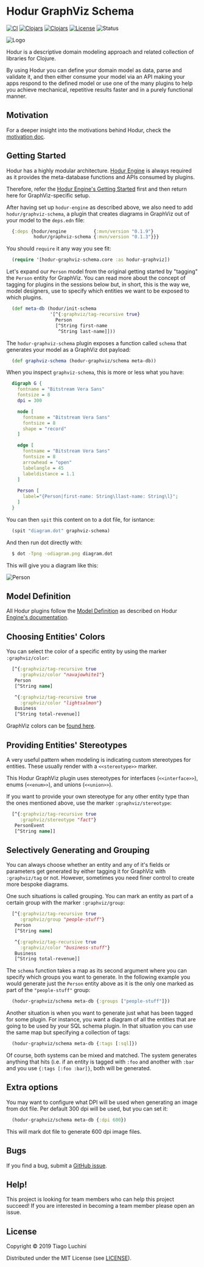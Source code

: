 [ci-badge]: https://github.com/hodur-org/hodur-graphviz-schema/actions/workflows/test.yml/badge.svg
[ci-link]: https://github.com/hodur-org/hodur-graphviz-schema/actions/workflows/test.yml
[circleci]: https://circleci.com/gh/hodur-org/hodur-graphviz-schema
[clojars-badge]: https://img.shields.io/clojars/v/hodur/graphviz-schema.svg
[clojars]: http://clojars.org/hodur/graphviz-schema
[github-issues]: https://github.com/hodur-org/hodur-graphviz-schema/issues
[graphviz-colors]: https://www.graphviz.org/doc/info/colors.html
[graphviz]: https://www.graphviz.org/
[hodur-engine-clojars-badge]: https://img.shields.io/clojars/v/hodur/engine.svg
[hodur-engine-clojars]: http://clojars.org/hodur/engine
[hodur-engine-definition]: https://github.com/hodur-org/hodur-engine#model-definition
[hodur-engine-started]: https://github.com/hodur-org/hodur-engine#getting-started
[hodur-engine]: https://github.com/hodur-org/hodur-engine
[license-badge]: https://img.shields.io/badge/license-MIT-blue.svg
[license]: ./LICENSE
[logo]: ./docs/logo-tag-line.png
[motivation]: https://github.com/hodur-org/hodur-engine/blob/master/docs/MOTIVATION.org
[plugins]: https://github.com/hodur-org/hodur-engine#hodur-plugins
[status-badge]: https://img.shields.io/badge/project%20status-beta-brightgreen.svg

# Hodur GraphViz Schema

[![CI][ci-badge]][ci-link]
[![Clojars][hodur-engine-clojars-badge]][hodur-engine-clojars]
[![Clojars][clojars-badge]][clojars]
[![License][license-badge]][license]
![Status][status-badge]

![Logo][logo]

Hodur is a descriptive domain modeling approach and related collection
of libraries for Clojure.

By using Hodur you can define your domain model as data, parse and
validate it, and then either consume your model via an API making your
apps respond to the defined model or use one of the many plugins to
help you achieve mechanical, repetitive results faster and in a purely
functional manner.

## Motivation

For a deeper insight into the motivations behind Hodur, check the
[motivation doc][motivation].

## Getting Started

Hodur has a highly modular architecture. [Hodur Engine][hodur-engine]
is always required as it provides the meta-database functions and APIs
consumed by plugins.

Therefore, refer the [Hodur Engine's Getting
Started][hodur-engine-started] first and then return here for
GraphViz-specific setup.

After having set up `hodur-engine` as described above, we also need to
add `hodur/graphviz-schema`, a plugin that creates diagrams in
GraphViz out of your model to the `deps.edn` file:

``` clojure
  {:deps {hodur/engine          {:mvn/version "0.1.9"}
          hodur/graphviz-schema {:mvn/version "0.1.3"}}}
```

You should `require` it any way you see fit:

``` clojure
  (require '[hodur-graphviz-schema.core :as hodur-graphviz])
```

Let's expand our `Person` model from the original getting started by
"tagging" the `Person` entity for GraphViz. You can read more about
the concept of tagging for plugins in the sessions below but, in
short, this is the way we, model designers, use to specify which
entities we want to be exposed to which plugins.

``` clojure
  (def meta-db (hodur/init-schema
                '[^{:graphviz/tag-recursive true}
                  Person
                  [^String first-name
                   ^String last-name]]))
```

The `hodur-graphviz-schema` plugin exposes a function called `schema`
that generates your model as a GraphViz dot payload:

``` clojure
  (def graphviz-schema (hodur-graphviz/schema meta-db))
```

When you inspect `graphviz-schema`, this is more or less what you
have:

``` dot
  digraph G {
    fontname = "Bitstream Vera Sans"
    fontsize = 8
    dpi = 300

    node [
      fontname = "Bitstream Vera Sans"
      fontsize = 8
      shape = "record"
    ]

    edge [
      fontname = "Bitstream Vera Sans"
      fontsize = 8
      arrowhead = "open"
      labelangle = 45
      labeldistance = 1.1
    ]
    
    Person [
      label="{Person|first-name: String\llast-name: String\l}";
    ]
  }
```

You can then `spit` this content on to a dot file, for isntance:

``` clojure
  (spit "diagram.dot" graphviz-schema)
```

And then run dot directly with:

``` bash
  $ dot -Tpng -odiagram.png diagram.dot
```

  This will give you a diagram like this:

![Person](./docs/person.png)

## Model Definition

All Hodur plugins follow the [Model
Definition][hodur-engine-definition] as described on Hodur [Engine's
documentation][hodur-engine].

## Choosing Entities' Colors

You can select the color of a specific entity by using the marker
`:graphviz/color`:

``` clojure
  [^{:graphviz/tag-recursive true
     :graphviz/color "navajowhite1"}
   Person
   [^String name]

   ^{:graphviz/tag-recursive true
     :graphviz/color "lightsalmon"}
   Business
   [^String total-revenue]]
```

GraphViz colors can be [found here][graphviz-colors].

## Providing Entities' Stereotypes

A very useful pattern when modeling is indicating custom stereotypes
for entities. These usually render with a `<<stereotype>>` marker.

This Hodur GraphViz plugin uses stereotypes for interfaces
(`<<interface>>`), enums (`<<enum>>`), and unions (`<<union>>`).

If you want to provide your own stereotype for any other entity type
than the ones mentioned above, use the marker `:graphviz/stereotype`:

``` clojure
  [^{:graphviz/tag-recursive true
     :graphviz/stereotype "fact"}
   PersonEvent
   [^String name]]
```

## Selectively Generating and Grouping

You can always choose whether an entity and any of it's fields or
parameters get generated by either tagging it for GraphViz with
`:graphviz/tag` or not. However, sometimes you need finer control to
create more bespoke diagrams.

One such situations is called grouping. You can mark an entity as part
of a certain group with the marker `:graphviz/group`:

``` clojure
  [^{:graphviz/tag-recursive true
     :graphviz/group "people-stuff"}
   Person
   [^String name]

   ^{:graphviz/tag-recursive true
     :graphviz/color "business-stuff"}
   Business
   [^String total-revenue]]
```

The `schema` function takes a map as its second argument where you can
specify which groups you want to generate. In the following example
you would generate just the `Person` entity above as it is the only
one marked as part of the `"people-stuff"` group:

``` clojure
  (hodur-graphviz/schema meta-db {:groups ["people-stuff"]})
```

Another situation is when you want to generate just what has been
tagged for some plugin. For instance, you want a diagram of all the
entities that are going to be used by your SQL schema plugin. In that
situation you can use the same map but specifying a collection of
tags:

``` clojure
  (hodur-graphviz/schema meta-db {:tags [:sql]})
```

Of course, both systems can be mixed and matched. The system generates
anything that hits (i.e. if an entity is tagged with `:foo` and
another with `:bar` and you use `{:tags [:foo :bar]}`, both will be
generated.

## Extra options

You may want to configure what DPI will be used when generating an
image from dot file. Per default 300 dpi will be used, but you can set
it:

```clojure
  (hodur-graphviz/schema meta-db {:dpi 600})
```

This will mark dot file to generate 600 dpi image files.

## Bugs

If you find a bug, submit a [GitHub issue][github-issues].

## Help!

This project is looking for team members who can help this project
succeed! If you are interested in becoming a team member please open
an issue.

## License

Copyright © 2019 Tiago Luchini

Distributed under the MIT License (see [LICENSE][license]).
